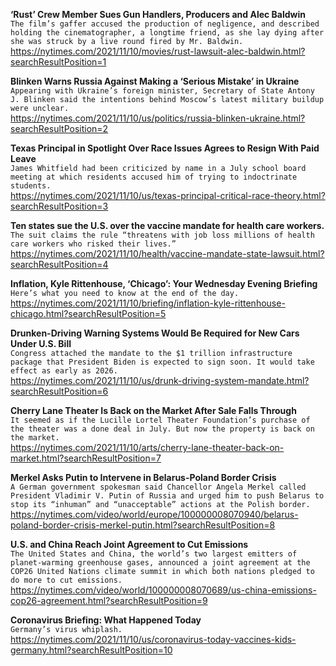**‘Rust’ Crew Member Sues Gun Handlers, Producers and Alec Baldwin**\
`The film’s gaffer accused the production of negligence, and described holding the cinematographer, a longtime friend, as she lay dying after she was struck by a live round fired by Mr. Baldwin.`\
https://nytimes.com/2021/11/10/movies/rust-lawsuit-alec-baldwin.html?searchResultPosition=1

**Blinken Warns Russia Against Making a ‘Serious Mistake’ in Ukraine**\
`Appearing with Ukraine’s foreign minister, Secretary of State Antony J. Blinken said the intentions behind Moscow’s latest military buildup were unclear.`\
https://nytimes.com/2021/11/10/us/politics/russia-blinken-ukraine.html?searchResultPosition=2

**Texas Principal in Spotlight Over Race Issues Agrees to Resign With Paid Leave**\
`James Whitfield had been criticized by name in a July school board meeting at which residents accused him of trying to indoctrinate students.`\
https://nytimes.com/2021/11/10/us/texas-principal-critical-race-theory.html?searchResultPosition=3

**Ten states sue the U.S. over the vaccine mandate for health care workers.**\
`The suit claims the rule “threatens with job loss millions of health care workers who risked their lives.”`\
https://nytimes.com/2021/11/10/health/vaccine-mandate-state-lawsuit.html?searchResultPosition=4

**Inflation, Kyle Rittenhouse, ‘Chicago’: Your Wednesday Evening Briefing**\
`Here’s what you need to know at the end of the day.`\
https://nytimes.com/2021/11/10/briefing/inflation-kyle-rittenhouse-chicago.html?searchResultPosition=5

**Drunken-Driving Warning Systems Would Be Required for New Cars Under U.S. Bill**\
`Congress attached the mandate to the $1 trillion infrastructure package that President Biden is expected to sign soon. It would take effect as early as 2026.`\
https://nytimes.com/2021/11/10/us/drunk-driving-system-mandate.html?searchResultPosition=6

**Cherry Lane Theater Is Back on the Market After Sale Falls Through**\
`It seemed as if the Lucille Lortel Theater Foundation’s purchase of the theater was a done deal in July. But now the property is back on the market.`\
https://nytimes.com/2021/11/10/arts/cherry-lane-theater-back-on-market.html?searchResultPosition=7

**Merkel Asks Putin to Intervene in Belarus-Poland Border Crisis**\
`A German government spokesman said Chancellor Angela Merkel called President Vladimir V. Putin of Russia and urged him to push Belarus to stop its “inhuman” and “unacceptable” actions at the Polish border.`\
https://nytimes.com/video/world/europe/100000008070940/belarus-poland-border-crisis-merkel-putin.html?searchResultPosition=8

**U.S. and China Reach Joint Agreement to Cut Emissions**\
`The United States and China, the world’s two largest emitters of planet-warming greenhouse gases, announced a joint agreement at the COP26 United Nations climate summit in which both nations pledged to do more to cut emissions.`\
https://nytimes.com/video/world/100000008070689/us-china-emissions-cop26-agreement.html?searchResultPosition=9

**Coronavirus Briefing: What Happened Today**\
`Germany’s virus whiplash.`\
https://nytimes.com/2021/11/10/us/coronavirus-today-vaccines-kids-germany.html?searchResultPosition=10


